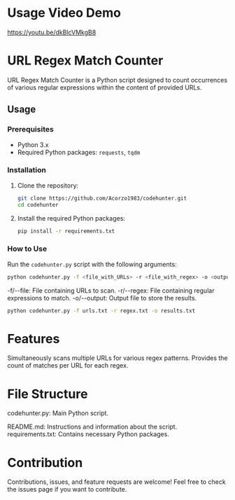 # Usage Video Demo
https://youtu.be/dkBlcVMkgB8

# URL Regex Match Counter

URL Regex Match Counter is a Python script designed to count occurrences of various regular expressions within the content of provided URLs.

## Usage

### Prerequisites

- Python 3.x
- Required Python packages: `requests`, `tqdm`

### Installation

1. Clone the repository:
    ```bash
    git clone https://github.com/Acorzo1983/codehunter.git
    cd codehunter
    ```

2. Install the required Python packages:
    ```bash
    pip install -r requirements.txt
    ```

### How to Use

Run the `codehunter.py` script with the following arguments:

```bash
python codehunter.py -f <file_with_URLs> -r <file_with_regex> -o <output_file>
```
-f/--file: File containing URLs to scan.
-r/--regex: File containing regular expressions to match.
-o/--output: Output file to store the results.

```bash
python codehunter.py -f urls.txt -r regex.txt -o results.txt
```

# Features

Simultaneously scans multiple URLs for various regex patterns.
Provides the count of matches per URL for each regex.

# File Structure

codehunter.py: Main Python script.

README.md: Instructions and information about the script.
requirements.txt: Contains necessary Python packages.

# Contribution

Contributions, issues, and feature requests are welcome! Feel free to check the issues page if you want to contribute.
